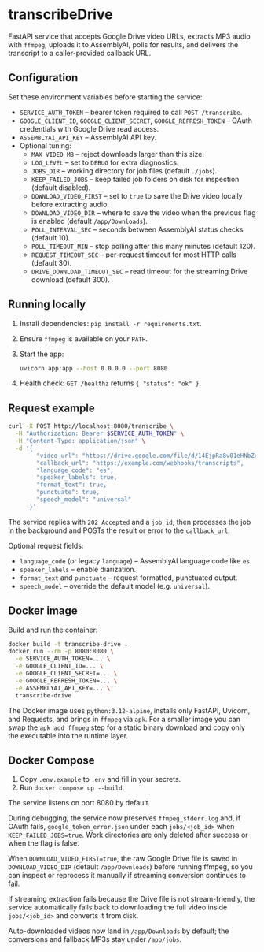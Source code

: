 # transcribeDrive

FastAPI service that accepts Google Drive video URLs, extracts MP3 audio with `ffmpeg`, uploads it to AssemblyAI, polls for results, and delivers the transcript to a caller-provided callback URL.

## Configuration

Set these environment variables before starting the service:

- `SERVICE_AUTH_TOKEN` – bearer token required to call `POST /transcribe`.
- `GOOGLE_CLIENT_ID`, `GOOGLE_CLIENT_SECRET`, `GOOGLE_REFRESH_TOKEN` – OAuth credentials with Google Drive read access.
- `ASSEMBLYAI_API_KEY` – AssemblyAI API key.
- Optional tuning:
  - `MAX_VIDEO_MB` – reject downloads larger than this size.
  - `LOG_LEVEL` – set to `DEBUG` for extra diagnostics.
  - `JOBS_DIR` – working directory for job files (default `./jobs`).
  - `KEEP_FAILED_JOBS` – keep failed job folders on disk for inspection (default disabled).
  - `DOWNLOAD_VIDEO_FIRST` – set to `true` to save the Drive video locally before extracting audio.
  - `DOWNLOAD_VIDEO_DIR` – where to save the video when the previous flag is enabled (default `/app/Downloads`).
  - `POLL_INTERVAL_SEC` – seconds between AssemblyAI status checks (default 10).
  - `POLL_TIMEOUT_MIN` – stop polling after this many minutes (default 120).
  - `REQUEST_TIMEOUT_SEC` – per-request timeout for most HTTP calls (default 30).
  - `DRIVE_DOWNLOAD_TIMEOUT_SEC` – read timeout for the streaming Drive download (default 300).

## Running locally

1. Install dependencies: `pip install -r requirements.txt`.
2. Ensure `ffmpeg` is available on your `PATH`.
3. Start the app:

   ```bash
   uvicorn app:app --host 0.0.0.0 --port 8080
   ```

4. Health check: `GET /healthz` returns `{ "status": "ok" }`.

## Request example

```bash
curl -X POST http://localhost:8080/transcribe \
  -H "Authorization: Bearer $SERVICE_AUTH_TOKEN" \
  -H "Content-Type: application/json" \
  -d '{
        "video_url": "https://drive.google.com/file/d/14EjpRa8v01eHNbZx55PcFLg_z0c6huQj/view",
        "callback_url": "https://example.com/webhooks/transcripts",
        "language_code": "es",
        "speaker_labels": true,
        "format_text": true,
        "punctuate": true,
        "speech_model": "universal"
      }'
```

The service replies with `202 Accepted` and a `job_id`, then processes the job in the background and POSTs the result or error to the `callback_url`.

Optional request fields:
- `language_code` (or legacy `language`) – AssemblyAI language code like `es`.
- `speaker_labels` – enable diarization.
- `format_text` and `punctuate` – request formatted, punctuated output.
- `speech_model` – override the default model (e.g. `universal`).

## Docker image

Build and run the container:

```bash
docker build -t transcribe-drive .
docker run --rm -p 8080:8080 \
  -e SERVICE_AUTH_TOKEN=... \
  -e GOOGLE_CLIENT_ID=... \
  -e GOOGLE_CLIENT_SECRET=... \
  -e GOOGLE_REFRESH_TOKEN=... \
  -e ASSEMBLYAI_API_KEY=... \
  transcribe-drive
```

The Docker image uses `python:3.12-alpine`, installs only FastAPI, Uvicorn, and Requests, and brings in `ffmpeg` via `apk`. For a smaller image you can swap the `apk add ffmpeg` step for a static binary download and copy only the executable into the runtime layer.


## Docker Compose

1. Copy `.env.example` to `.env` and fill in your secrets.
2. Run `docker compose up --build`.

The service listens on port 8080 by default.


During debugging, the service now preserves `ffmpeg_stderr.log` and, if OAuth fails, `google_token_error.json` under each `jobs/<job_id>` when `KEEP_FAILED_JOBS=true`. Work directories are only deleted after success or when the flag is false.

When `DOWNLOAD_VIDEO_FIRST=true`, the raw Google Drive file is saved in `DOWNLOAD_VIDEO_DIR` (default `/app/Downloads`) before running ffmpeg, so you can inspect or reprocess it manually if streaming conversion continues to fail.

If streaming extraction fails because the Drive file is not stream-friendly, the service automatically falls back to downloading the full video inside `jobs/<job_id>` and converts it from disk.

Auto-downloaded videos now land in `/app/Downloads` by default; the conversions and fallback MP3s stay under `/app/jobs`.
